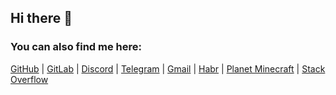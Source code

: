 ## Hi there 👋

### You can also find me here:
[GitHub](github.com/qt-kaneko) | [GitLab](gitlab.com/qt-kaneko) | [Discord](https://discord.com/users/1012813124480553031) | [Telegram](t.me/qt_kaneko) | [Gmail](mailto:mail.qt.kaneko@gmail.com) | [Habr](https://habr.com/ru/users/qt-kaneko/) | [Planet Minecraft](https://www.planetminecraft.com/member/qt-kaneko/) | [Stack Overflow](https://stackoverflow.com/users/18449435/kaneko-qt)